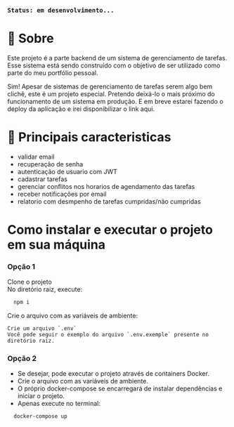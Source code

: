 ### ` Status: em desenvolvimento... `
# 📜 Sobre
Este projeto é a parte backend de um sistema de gerenciamento de tarefas. Esse sistema está sendo construído com o objetivo de ser utilizado como parte do meu portfólio pessoal.

Sim! Apesar de sistemas de gerenciamento de tarefas serem algo bem clichê, este é um projeto especial. Pretendo deixá-lo o mais próximo do funcionamento de um sistema em produção. E em breve estarei fazendo o deploy da aplicação e irei disponibilizar o link aqui.

# 📑 Principais caracteristicas 
- validar email
- recuperação de senha
- autenticação de usuario com JWT
- cadastrar tarefas
- gerenciar conflitos nos horarios de agendamento das tarefas
- receber notificações por email
- relatorio com desmpenho de tarefas cumpridas/não cumpridas

# Como instalar e executar o projeto em sua máquina
### Opção 1
Clone o projeto <br>
No diretório raiz, execute:
```bash
  npm i
```
Crie o arquivo com as variáveis de ambiente:
```console
Crie um arquivo `.env`
Você pode seguir o exemplo do arquivo `.env.exemple` presente no diretório raiz.
``` 
### Opção 2
- Se desejar, pode executar o projeto através de containers Docker.
- Crie o arquivo com as variáveis de ambiente.
- O próprio docker-compose se encarregará de instalar dependências e iniciar o projeto.
- Apenas execute no terminal:
```bash
  docker-compose up
```
